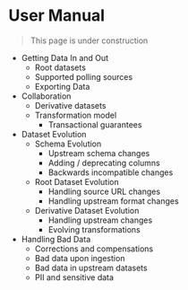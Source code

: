 # User Manual

> This page is under construction

- Getting Data In and Out
  - Root datasets
  - Supported polling sources
  - Exporting Data
- Collaboration
  - Derivative datasets
  - Transformation model
    - Transactional guarantees
- Dataset Evolution
  - Schema Evolution
    - Upstream schema changes
    - Adding / deprecating columns
    - Backwards incompatible changes
  - Root Dataset Evolution
    - Handling source URL changes
    - Handling upstream format changes
  - Derivative Dataset Evolution
    - Handling upstream changes
    - Evolving transformations
- Handling Bad Data
  - Corrections and compensations
  - Bad data upon ingestion
  - Bad data in upstream datasets
  - PII and sensitive data

